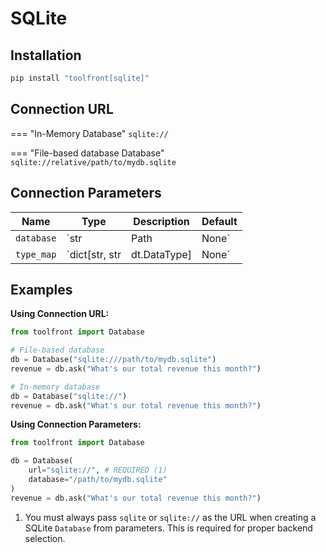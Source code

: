 # SQLite

## Installation

```bash
pip install "toolfront[sqlite]"
```

## Connection URL

=== "In-Memory Database"
    ```
    sqlite://
    ```

=== "File-based database Database"
    ```
    sqlite://relative/path/to/mydb.sqlite
    ```

## Connection Parameters

| Name                     | Type                                        | Description                                                                                                                                                                                                                                                                                                                                 | Default           |
|--------------------------|---------------------------------------------|---------------------------------------------------------------------------------------------------------------------------------------------------------------------------------------------------------------------------------------------------------------------------------------------------------------------------------------------|-------------------|
| `database`               | `str | Path | None`                         | File path to the SQLite database file. If None, creates an in-memory transient database and you can use attach() to add more files                                                                                                                                                                                                       | `None`            |
| `type_map`               | `dict[str, str | dt.DataType] | None`       | An optional mapping from a string name of a SQLite "type" to the corresponding Ibis DataType that it represents. This can be used to override schema inference for a given SQLite database.                                                                                                                                              | `None`            |

## Examples

**Using Connection URL:**
```python
from toolfront import Database

# File-based database
db = Database("sqlite:///path/to/mydb.sqlite")
revenue = db.ask("What's our total revenue this month?")

# In-memory database
db = Database("sqlite://")
revenue = db.ask("What's our total revenue this month?")
```

**Using Connection Parameters:**
```python
from toolfront import Database

db = Database(
    url="sqlite://", # REQUIRED (1)
    database="/path/to/mydb.sqlite"
)
revenue = db.ask("What's our total revenue this month?")
```

1. You must always pass `sqlite` or `sqlite://` as the URL when creating a SQLite `Database` from parameters. This is required for proper backend selection.